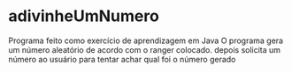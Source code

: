 # adivinheUmNumero
Programa feito como exercício de aprendizagem em Java 
O programa gera um número aleatório de acordo com o ranger colocado.
depois solicita um número ao usuário para tentar achar qual foi o número gerado
